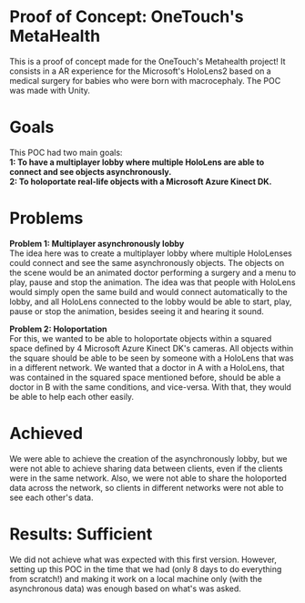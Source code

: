 # Proof of Concept: OneTouch's MetaHealth

This is a proof of concept made for the OneTouch's Metahealth project! It consists in a AR experience for the Microsoft's
HoloLens2 based on a medical surgery for babies who were born with macrocephaly. The POC was made with Unity. <br>

<h1> Goals </h1>
<p>
	This POC had two main goals: <br>
	<b> 1: To have a multiplayer lobby where multiple HoloLens are able to connect and see objects asynchronously. </b> <br>
	<b> 2: To holoportate real-life objects with a Microsoft Azure Kinect DK. </b> <br>
</p>

<h1> Problems </h1>
<p>
	<b> Problem 1: Multiplayer asynchronously lobby </b> <br>
	The idea here was to create a multiplayer lobby where multiple HoloLenses could connect and see the same
	asynchronously objects. The objects on the scene would be an animated doctor performing a surgery and a
	menu to play, pause and stop the animation. The idea was that people with HoloLens would simply open the
	same build and would connect automatically to the lobby, and all HoloLens connected to the lobby would be
	able to start, play, pause or stop the animation, besides seeing it and hearing it sound.
</p>
<p>
	<b> Problem 2: Holoportation </b> <br>
	For this, we wanted to be able to holoportate objects within a squared space defined by 4 Microsoft Azure
	Kinect DK's cameras. All objects within the square should be able to be seen by someone with a HoloLens that
	was in a different network. We wanted that a doctor in A with a HoloLens, that was contained in the squared
	space mentioned before, should be able a doctor in B with the same conditions, and vice-versa. With that, they
	would be able to help each other easily.
</p>

<h1> Achieved </h1>
<p>
	We were able to achieve the creation of the asynchronously lobby, but we were not able to achieve sharing data
	between clients, even if the clients were in the same network. Also, we were not able to share the holoported data
	across the network, so clients in different networks were not able to see each other's data.
</p>

<h1> Results: Sufficient </h1>
<p>
	We did not achieve what was expected with this first version. However, setting up this POC in the time that we had (only 8
	days to do everything from scratch!) and making it work on a local machine only (with the asynchronous data) was enough
	based on what's was asked.
</p>
